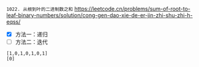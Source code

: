 
`1022. 从根到叶的二进制数之和` https://leetcode.cn/problems/sum-of-root-to-leaf-binary-numbers/solution/cong-gen-dao-xie-de-er-jin-zhi-shu-zhi-h-eqss/
- [x] 方法一：递归
- [ ] 方法二：迭代

```
[1,0,1,0,1,0,1]
[0]
```

